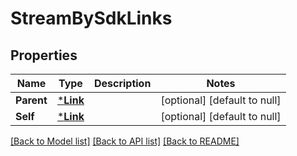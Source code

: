 # StreamBySdkLinks

## Properties
Name | Type | Description | Notes
------------ | ------------- | ------------- | -------------
**Parent** | [***Link**](Link.md) |  | [optional] [default to null]
**Self** | [***Link**](Link.md) |  | [optional] [default to null]

[[Back to Model list]](../README.md#documentation-for-models) [[Back to API list]](../README.md#documentation-for-api-endpoints) [[Back to README]](../README.md)


